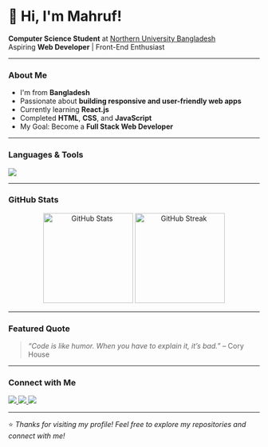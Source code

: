 # 👋 Hi, I'm Mahruf!

**Computer Science Student** at [Northern University Bangladesh](https://nub.ac.bd/)  
 Aspiring **Web Developer** | Front-End Enthusiast  

---

### About Me
- I'm from **Bangladesh**  
- Passionate about **building responsive and user-friendly web apps**  
- Currently learning **React.js**  
- Completed **HTML**, **CSS**, and **JavaScript**  
- My Goal: Become a **Full Stack Web Developer**  

---

### Languages & Tools
<p align="left">
  <img src="https://skillicons.dev/icons?i=html,css,js,react,git,github,vscode,figma" />
</p>

---

### GitHub Stats
<p align="center">
  <img src="https://github-readme-stats.vercel.app/api?username=mahruf&show_icons=true&theme=tokyonight" alt="GitHub Stats" height="180px"/>
  <img src="https://github-readme-streak-stats.herokuapp.com/?user=mahruf&theme=tokyonight" alt="GitHub Streak" height="180px"/>
</p>

---

### Featured Quote
> *“Code is like humor. When you have to explain it, it’s bad.”* – Cory House  

---

### Connect with Me
<p align="left">
  <a href="https://www.linkedin.com/in/your-linkedin-username/" target="_blank">
    <img src="https://img.shields.io/badge/LinkedIn-blue?logo=linkedin&logoColor=white" />
  </a>
  <a href="mailto:your.email@gmail.com" target="_blank">
    <img src="https://img.shields.io/badge/Gmail-red?logo=gmail&logoColor=white" />
  </a>
  <a href="https://www.facebook.com/your-facebook-id" target="_blank">
    <img src="https://img.shields.io/badge/Facebook-1877F2?logo=facebook&logoColor=white" />
  </a>
</p>

---

⭐️ *Thanks for visiting my profile! Feel free to explore my repositories and connect with me!*  
